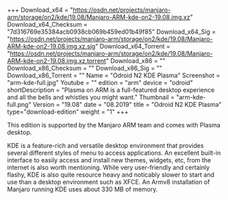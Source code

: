 +++
Download_x64 = "https://osdn.net/projects/manjaro-arm/storage/on2/kde/19.08/Manjaro-ARM-kde-on2-19.08.img.xz"
Download_x64_Checksum = "7d316769e35384acb0938cb069b459ed01b49f85"
Download_x64_Sig = "https://osdn.net/projects/manjaro-arm/storage/on2/kde/19.08/Manjaro-ARM-kde-on2-19.08.img.xz.sig"
Download_x64_Torrent = "https://osdn.net/projects/manjaro-arm/storage/on2/kde/19.08/Manjaro-ARM-kde-on2-19.08.img.xz.torrent"
Download_x86 = ""
Download_x86_Checksum = ""
Download_x86_Sig = ""
Download_x86_Torrent = ""
Name = "Odroid N2 KDE Plasma"
Screenshot = "arm-kde-full.jpg"
Youtube = ""
edition = "arm"
device = "odroid"
shortDescription = "Plasma on ARM is a full-featured desktop experience and all the bells and whistles you might want."
Thumbnail = "arm-kde-full.png"
Version = "19.08"
date = "08.2019"
title = "Odroid N2 KDE Plasma"
type="download-edition"
weight = "1"
+++

This edition is supported by the Manjaro ARM team and comes with Plasma desktop.

KDE is a feature-rich and versatile desktop environment that provides several different styles of menu to access applications. An excellent built-in interface to easily access and install new themes, widgets, etc, from the internet is also worth mentioning. While very user-friendly and certainly flashy, KDE is also quite resource heavy and noticably slower to start and use than a desktop environment such as XFCE. An Armv8 installation of Manjaro running KDE uses about 330 MB of memory.

